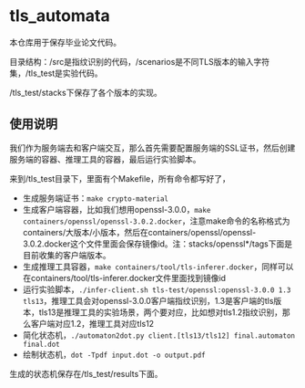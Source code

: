 # tls_automata

本仓库用于保存毕业论文代码。

目录结构：/src是指纹识别的代码，/scenarios是不同TLS版本的输入字符集，/tls_test是实验代码。

/tls_test/stacks下保存了各个版本的实现。

## 使用说明

我们作为服务端去和客户端交互，那么首先需要配置服务端的SSL证书，然后创建服务端的容器、推理工具的容器，最后运行实验脚本。

来到/tls_test目录下，里面有个Makefile，所有命令都写好了，

- 生成服务端证书：`make crypto-material`
- 生成客户端容器，比如我们想用openssl-3.0.0，`make containers/openssl/openssl-3.0.2.docker`，注意make命令的名称格式为containers/大版本/小版本，然后在containers/openssl/openssl-3.0.2.docker这个文件里面会保存镜像id。注：stacks/openssl*/tags下面是目前收集的客户端版本。
- 生成推理工具容器，`make containers/tool/tls-inferer.docker`，同样可以在containers/tool/tls-inferer.docker文件里面找到镜像id
- 运行实验脚本，`./infer-client.sh tls-test/openssl:openssl-3.0.0 1.3 tls13`，推理工具会对openssl-3.0.0客户端指纹识别，1.3是客户端的tls版本，tls13是推理工具的实验场景，两个要对应，比如想对tls1.2指纹识别，那么客户端对应1.2，推理工具对应tls12
- 简化状态机，`./automaton2dot.py client.[tls13/tls12] final.automaton final.dot`
- 绘制状态机，`dot -Tpdf input.dot -o output.pdf`

生成的状态机保存在/tls_test/results下面。
